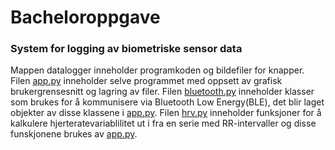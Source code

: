 # Bacheloroppgave
### System for logging av biometriske sensor data

Mappen datalogger inneholder programkoden og bildefiler for knapper.
Filen [app.py](https://github.com/efjetland/Bacheloroppgave/blob/master/datalogger/app.py) inneholder selve programmet med oppsett av grafisk brukergrensesnitt og lagring av filer.
Filen [bluetooth.py](https://github.com/efjetland/Bacheloroppgave/blob/master/datalogger/bluetooth.py) inneholder klasser som brukes for å kommunisere via Bluetooth Low Energy(BLE), det blir laget objekter av disse klassene i [app.py](https://github.com/efjetland/Bacheloroppgave/blob/master/datalogger/app.py).
Filen [hrv.py](https://github.com/efjetland/Bacheloroppgave/blob/master/datalogger/hrv.py) inneholder funksjoner for å kalkulere hjerteratevariablilitet ut i fra en serie med RR-intervaller og disse funskjonene brukes av [app.py](https://github.com/efjetland/Bacheloroppgave/blob/master/datalogger/app.py).

